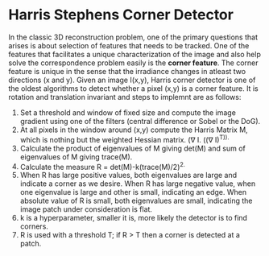 # Harris Stephens Corner Detector

In the classic 3D reconstruction problem, one of the primary questions that arises is about selection of features that needs to be tracked. One of the features that facilitates a unique characterization of the image and also help solve the correspondence problem easily is the **corner feature**. The corner feature is unique in the sense that the irradiance changes in atleast two directions (x and y). Given an image I(x,y), Harris corner detector is one of the oldest algorithms to detect whether a pixel (x,y) is a corner feature. It is rotation and translation invariant and steps to implemnt are as follows:

1) Set a threshold and window of fixed size and compute the image gradient using one of the filters (central difference or Sobel or the DoG).
2) At all pixels in the window around (x,y) compute the Harris Matrix M, which is nothing but the weighted Hessian matrix. (&nabla; I. ((&nabla; I)<sup>T)).
3) Calculate the product of eigenvalues of M giving det(M) and sum of eigenvalues of M giving trace(M). 
4) Calculate the measure R = det(M)-k(trace(M)/2)<sup>2.
5) When R has large positive values, both eigenvalues are large and indicate a corner as we desire. When R has large negative value, when one eigenvalue is large and other is small, indicating an edge. When absolute value of R is small, both eigenvalues are small, indicating the image patch under consideration is flat.
6) k is a hyperparameter, smaller it is, more likely the detector is to find corners.
7) R is used with a threshold T; if R > T then a corner is detected at a patch.


